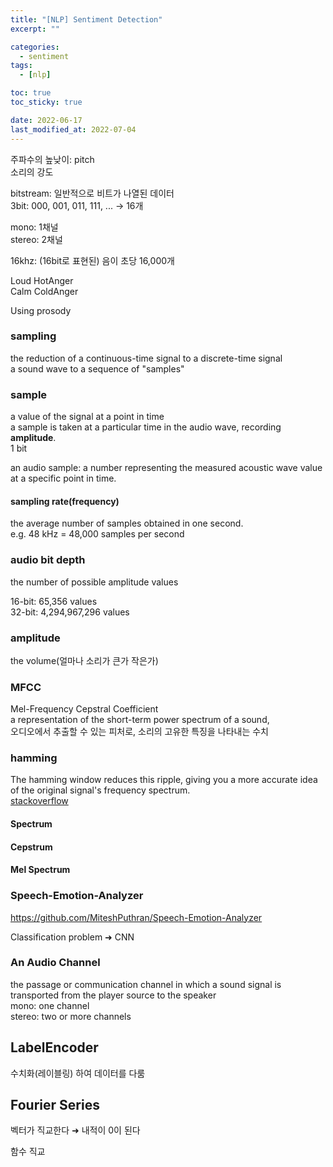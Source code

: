```yaml
---
title: "[NLP] Sentiment Detection"
excerpt: ""

categories:
  - sentiment
tags:
  - [nlp]

toc: true
toc_sticky: true

date: 2022-06-17
last_modified_at: 2022-07-04
---
```


주파수의 높낮이: pitch  
소리의 강도  

bitstream: 일반적으로 비트가 나열된 데이터  
3bit: 000, 001, 011, 111, ... -> 16개  

mono: 1채널  
stereo: 2채널  

16khz: (16bit로 표현된) 음이 초당 16,000개  

Loud HotAnger  
Calm ColdAnger  

Using prosody  

### sampling

the reduction of a continuous-time signal to a discrete-time signal  
a sound wave to a sequence of "samples"  

### sample

a value of the signal at a point in time  
a sample is taken at a particular time in the audio wave, recording **amplitude**.  
1 bit  

an audio sample: a number representing the measured acoustic wave value at a specific point in time.  

#### sampling rate(frequency)

the average number of samples obtained in one second.  
e.g. 48 kHz = 48,000 samples per second  

### audio bit depth

the number of possible amplitude values  

16-bit: 65,356 values  
32-bit: 4,294,967,296 values  

### amplitude

the volume(얼마나 소리가 큰가 작은가)  

### MFCC

Mel-Frequency Cepstral Coefficient  
a representation of the short-term power spectrum of a sound,  
오디오에서 추출할 수 있는 피처로, 소리의 고유한 특징을 나타내는 수치  

### hamming

The hamming window reduces this ripple, giving you a more accurate idea of the original signal's frequency spectrum.  
[stackoverflow](https://stackoverflow.com/questions/5418951/what-is-the-hamming-window-for)  

#### Spectrum

#### Cepstrum

#### Mel Spectrum

### Speech-Emotion-Analyzer

https://github.com/MiteshPuthran/Speech-Emotion-Analyzer  

Classification problem ➜ CNN  

### An Audio Channel

the passage or communication channel in which a sound signal is transported from the player source to the speaker  
mono: one channel  
stereo: two or more channels  

## LabelEncoder

수치화(레이블링) 하여 데이터를 다룸  

## Fourier Series

벡터가 직교한다 ➜ 내적이 0이 된다  

함수 직교  
